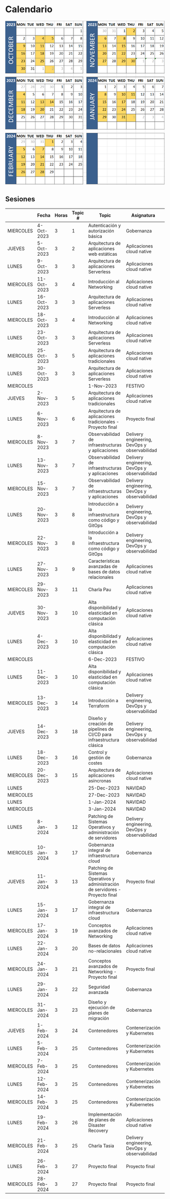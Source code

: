 # Calendario

![Image with the calendar for the second edition](./calendar.png)

## Sesiones

|           | Fecha       | Horas | Topic # | Topic                                                                           | Asignatura                                    | Profe         |
| --------- | ----------- | ----- | ------- | ------------------------------------------------------------------------------- | --------------------------------------------- | ------------- |
| MIERCOLES | 4-Oct-2023  | 3     | 1       | Autenticación y autorización básica                                             | Gobernanza                                    | Javi          |
| JUEVES    | 5-Oct-2023  | 3     | 2       | Arquitectura de aplicaciones web estáticas                                      | Aplicaciones cloud native                     | Javi          |
| LUNES     | 9-Oct-2023  | 3     | 3       | Arquitectura de aplicaciones Serverless                                         | Aplicaciones cloud native                     | Marcia [R]    |
| MIERCOLES | 11-Oct-2023 | 3     | 4       | Introducción al Networking                                                      | Aplicaciones cloud native                     | Ester         |
| LUNES     | 16-Oct-2023 | 3     | 3       | Arquitectura de aplicaciones Serverless                                         | Aplicaciones cloud native                     | Marcia [R]    |
| MIERCOLES | 18-Oct-2023 | 3     | 4       | Introducción al Networking                                                      | Aplicaciones cloud native                     | Ester         |
| LUNES     | 23-Oct-2023 | 3     | 3       | Arquitectura de aplicaciones Serverless                                         | Aplicaciones cloud native                     | Marcia [R]    |
| MIERCOLES | 25-Oct-2023 | 3     | 5       | Arquitectura de aplicaciones tradicionales                                      | Aplicaciones cloud native                     | Ester         |
| LUNES     | 30-Oct-2023 | 3     | 3       | Arquitectura de aplicaciones Serverless                                         | Aplicaciones cloud native                     | Marcia [R]    |
| MIERCOLES |             |       |         | 1-Nov-2023                                                                      | FESTIVO                                       |               |
| JUEVES    | 2-Nov-2023  | 3     | 5       | Arquitectura de aplicaciones tradicionales                                      | Aplicaciones cloud native                     | Ester         |
| LUNES     | 6-Nov-2023  | 3     | 6       | Arquitectura de aplicaciones tradicionales - Proyecto final                     | Proyecto final                                | Ester         |
| MIERCOLES | 8-Nov-2023  | 3     | 7       | Observabilidad de infraestructuras y aplicaciones                               | Delivery engineering, DevOps y observabilidad | Marc Catrisse |
| LUNES     | 13-Nov-2023 | 3     | 7       | Observabilidad de infraestructuras y aplicaciones                               | Delivery engineering, DevOps y observabilidad | Marc Catrisse |
| MIERCOLES | 15-Nov-2023 | 3     | 7       | Observabilidad de infraestructuras y aplicaciones                               | Delivery engineering, DevOps y observabilidad | Marc Catrisse |
| LUNES     | 20-Nov-2023 | 3     | 8       | Introducción a la infraestructura como código y GitOps                          | Delivery engineering, DevOps y observabilidad | Javi          |
| MIERCOLES | 22-Nov-2023 | 3     | 8       | Introducción a la infraestructura como código y GitOps                          | Delivery engineering, DevOps y observabilidad | Javi          |
| LUNES     | 27-Nov-2023 | 3     | 9       | Características avanzadas de bases de datos relacionales                        | Aplicaciones cloud native                     | Santos [R]    |
| MIERCOLES | 29-Nov-2023 | 3     | 11      | Charla Pau                                                                      | Aplicaciones cloud native                     | Pau           |
| JUEVES    | 30-Nov-2023 | 3     | 10      | Alta disponibilidad y elasticidad en computación clásica                        | Aplicaciones cloud native                     | Santos [R]    |
| LUNES     | 4-Dec-2023  | 3     | 10      | Alta disponibilidad y elasticidad en computación clásica                        | Aplicaciones cloud native                     | Santos [R]    |
| MIERCOLES |             |       |         | 6-Dec-2023                                                                      | FESTIVO                                       |               |
| LUNES     | 11-Dec-2023 | 3     | 10      | Alta disponibilidad y elasticidad en computación clásica                        | Aplicaciones cloud native                     | Santos [R]    |
| MIERCOLES | 13-Dec-2023 | 3     | 14      | Introducción a Terraform                                                        | Delivery engineering, DevOps y observabilidad | Marc Catrisse |
| JUEVES    | 14-Dec-2023 | 3     | 18      | Diseño y creación de pipelines de CI/CD para infraestructura clásica            | Delivery engineering, DevOps y observabilidad | Marc Catrisse |
| LUNES     | 18-Dec-2023 | 3     | 16      | Control y gestión de costes                                                     |  Gobernanza                                   | Samu          |
| MIERCOLES | 20-Dec-2023 | 3     | 15      | Arquitectura de aplicaciones asíncronas                                         | Aplicaciones cloud native                     | Javi          |
| LUNES     |             |       |         | 25-Dec-2023                                                                     | NAVIDAD                                       |               |
| MIERCOLES |             |       |         | 27-Dec-2023                                                                     | NAVIDAD                                       |               |
| LUNES     |             |       |         | 1-Jan-2024                                                                      | NAVIDAD                                       |               |
| MIERCOLES |             |       |         | 3-Jan-2024                                                                      | NAVIDAD                                       |               |
| LUNES     | 8-Jan-2024  | 3     | 12      | Patching de Sistemas Operativos y administración de servidores                  | Delivery engineering, DevOps y observabilidad | Tasia [R]     |
| MIERCOLES | 10-Jan-2024 | 3     | 17      | Gobernanza integral de infraestructura cloud                                    | Gobernanza                                    | Samu          |
| JUEVES    | 11-Jan-2024 | 3     | 13      | Patching de Sistemas Operativos y administración de servidores - Proyecto final | Proyecto final                                | Tasia [R]     |
| LUNES     | 15-Jan-2024 | 3     | 17      | Gobernanza integral de infraestructura cloud                                    | Gobernanza                                    | Samu          |
| MIERCOLES | 17-Jan-2024 | 3     | 19      | Conceptos avanzados de Networking                                               | Aplicaciones cloud native                     | René          |
| LUNES     | 22-Jan-2024 | 3     | 20      | Bases de datos no-relacionales                                                  | Aplicaciones cloud native                     | Javi          |
| MIERCOLES | 24-Jan-2024 | 3     | 21      | Conceptos avanzados de Networking - Proyecto final                              | Proyecto final                                | René          |
| LUNES     | 29-Jan-2024 | 3     | 22      | Seguridad avanzada                                                              | Gobernanza                                    | Tasia [R]     |
| MIERCOLES | 31-Jan-2024 | 3     | 23      | Diseño y ejecución de planes de migración                                       | Gobernanza                                    | Samu          |
| JUEVES    | 1-Feb-2024  | 3     | 24      | Contenedores                                                                    | Contenerización y Kubernetes                  | Rael          |
| LUNES     | 5-Feb-2024  | 3     | 25      | Contenedores                                                                    | Contenerización y Kubernetes                  | Rael          |
| MIERCOLES | 7-Feb-2024  | 3     | 25      | Contenedores                                                                    | Contenerización y Kubernetes                  | Rael          |
| LUNES     | 12-Feb-2024 | 3     | 25      | Contenedores                                                                    | Contenerización y Kubernetes                  | Rael          |
| MIERCOLES | 14-Feb-2024 | 3     | 25      | Contenedores                                                                    | Contenerización y Kubernetes                  | Rael          |
| LUNES     | 19-Feb-2024 | 3     | 26      | Implementación de planes de Disaster Recovery                                   | Aplicaciones cloud native                     | Tasia [R]     |
| MIERCOLES | 21-Feb-2024 | 3     | 25      | Charla Tasia                                                                    | Delivery engineering, DevOps y observabilidad | Tasia         |
| LUNES     | 26-Feb-2024 | 3     | 27      | Proyecto final                                                                  | Proyecto final                                | \---          |
| MIERCOLES | 28-Feb-2024 | 3     | 27      | Proyecto final                                                                  | Proyecto final                                | \---          |

